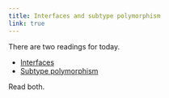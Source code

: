 ```yaml
---
title: Interfaces and subtype polymorphism
link: true
---
```

There are two readings for today.

* [Interfaces](../readings/interfaces)
* [Subtype polymorphism](../readings/subtype-polymorphism)

Read both.

